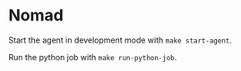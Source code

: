 # Nomad

Start the agent in development mode with `make start-agent`.

Run the python job with `make run-python-job`.
